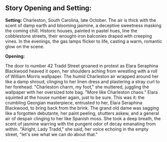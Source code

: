 ## Story Opening and Setting:

**Setting:** Charleston, South Carolina, late October. The air is thick with the scent of damp earth and blooming jasmine, a deceptive sweetness masking the coming chill. Historic houses, painted in pastel hues, line the cobblestone streets, their wrought-iron balconies draped with creeping vines. In the evenings, the gas lamps flicker to life, casting a warm, romantic glow on the scene.

**Opening:**

The door to number 42 Tradd Street groaned in protest as Elara Seraphina Blackwood heaved it open, her shoulders aching from wrestling with a roll of William Morris wallpaper. The humid Charleston air wrapped around her like a damp shroud, clinging to her linen dress and plastering a stray curl to her forehead. "Charleston charm, my foot," she muttered, juggling the wallpaper with her oversized tote bag. "More like Charleston chaos." Elara squinted at the house number again, just to be sure. This was it: the crumbling Georgian masterpiece, entrusted to her, Elara Seraphina Blackwood, to bring back from the brink.  The grand old dame was sagging like a forgotten debutante, her paint peeling, shutters askew, and a general air of despair clinging to her like Spanish moss.  She took a deep breath, the scent of jasmine warring with the pungent odor of decay emanating from within. "Alright, Lady Tradd," she said, her voice echoing in the empty street, "let's see what we can do about that."
